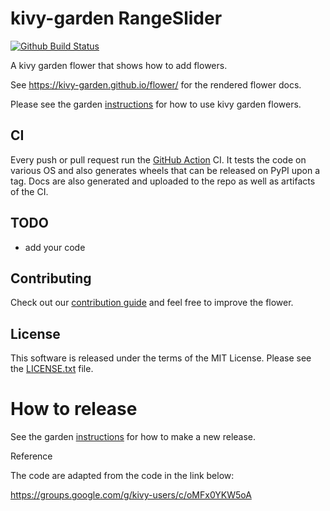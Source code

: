kivy-garden RangeSlider
========================

[![Github Build Status](https://github.com/kivy-garden/flower/workflows/Garden%20flower/badge.svg)](https://github.com/kivy-garden/flower/actions)

A kivy garden flower that shows how to add flowers.

See https://kivy-garden.github.io/flower/ for the rendered flower docs.

Please see the garden [instructions](https://kivy-garden.github.io) for how to use kivy garden flowers.

CI
--

Every push or pull request run the [GitHub Action](https://github.com/kivy-garden/flower/actions) CI.
It tests the code on various OS and also generates wheels that can be released on PyPI upon a
tag. Docs are also generated and uploaded to the repo as well as artifacts of the CI.


TODO
-------

* add your code

Contributing
--------------

Check out our [contribution guide](CONTRIBUTING.md) and feel free to improve the flower.

License
---------

This software is released under the terms of the MIT License.
Please see the [LICENSE.txt](LICENSE.txt) file.

How to release
===============

See the garden [instructions](https://kivy-garden.github.io/#makingareleaseforyourflower) for how to make a new release.


Reference

The code are adapted from the code in the link below: 

https://groups.google.com/g/kivy-users/c/oMFx0YKW5oA
